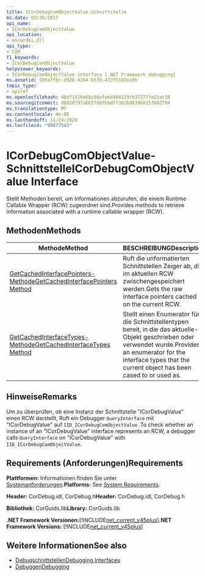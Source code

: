 ```yaml
---
title: ICorDebugComObjectValue-Schnittstelle
ms.date: 03/30/2017
api_name:
- ICorDebugComObjectValue
api_location:
- mscordbi.dll
api_type:
- COM
f1_keywords:
- ICorDebugComObjectValue
helpviewer_keywords:
- ICorDebugComObjectValue interface [.NET Framework debugging]
ms.assetid: 505a7f6c-d92b-42b4-b539-433f5102ea9b
topic_type:
- apiref
ms.openlocfilehash: 40df1416e68c86efe6d404119cb37277fe21ac56
ms.sourcegitcommit: d8020797a6657d0fbbdff362b80300815f682f94
ms.translationtype: MT
ms.contentlocale: de-DE
ms.lasthandoff: 11/24/2020
ms.locfileid: "95677543"
---
```

# <a name="icordebugcomobjectvalue-interface"></a><span data-ttu-id="3fdca-102">ICorDebugComObjectValue-Schnittstelle</span><span class="sxs-lookup"><span data-stu-id="3fdca-102">ICorDebugComObjectValue Interface</span></span>

<span data-ttu-id="3fdca-103">Stellt Methoden bereit, um Informationen abzurufen, die einem Runtime Callable Wrapper (RCW) zugeordnet sind.</span><span class="sxs-lookup"><span data-stu-id="3fdca-103">Provides methods to retrieve information associated with a runtime callable wrapper (RCW).</span></span>  
  
## <a name="methods"></a><span data-ttu-id="3fdca-104">Methoden</span><span class="sxs-lookup"><span data-stu-id="3fdca-104">Methods</span></span>  
  
|<span data-ttu-id="3fdca-105">Methode</span><span class="sxs-lookup"><span data-stu-id="3fdca-105">Method</span></span>|<span data-ttu-id="3fdca-106">BESCHREIBUNG</span><span class="sxs-lookup"><span data-stu-id="3fdca-106">Description</span></span>|  
|------------|-----------------|  
|[<span data-ttu-id="3fdca-107">GetCachedInterfacePointers-Methode</span><span class="sxs-lookup"><span data-stu-id="3fdca-107">GetCachedInterfacePointers Method</span></span>](icordebugcomobjectvalue-getcachedinterfacepointers-method.md)|<span data-ttu-id="3fdca-108">Ruft die unformatierten Schnittstellen Zeiger ab, die im aktuellen RCW zwischengespeichert werden.</span><span class="sxs-lookup"><span data-stu-id="3fdca-108">Gets the raw interface pointers cached on the current RCW.</span></span>|  
|[<span data-ttu-id="3fdca-109">GetCachedInterfaceTypes-Methode</span><span class="sxs-lookup"><span data-stu-id="3fdca-109">GetCachedInterfaceTypes Method</span></span>](icordebugcomobjectvalue-getcachedinterfacetypes-method.md)|<span data-ttu-id="3fdca-110">Stellt einen Enumerator für die Schnittstellentypen bereit, in die das aktuelle-Objekt geschrieben oder verwendet wurde.</span><span class="sxs-lookup"><span data-stu-id="3fdca-110">Provides an enumerator for the interface types that the current object has been cased to or used as.</span></span>|  
  
## <a name="remarks"></a><span data-ttu-id="3fdca-111">Hinweise</span><span class="sxs-lookup"><span data-stu-id="3fdca-111">Remarks</span></span>  

 <span data-ttu-id="3fdca-112">Um zu überprüfen, ob eine Instanz der Schnittstelle "ICorDebugValue" einen RCW darstellt, Ruft ein Debugger `QueryInterface` mit "ICorDebugValue" auf `IID_ICorDebugComObjectValue` .</span><span class="sxs-lookup"><span data-stu-id="3fdca-112">To check whether an instance of an "ICorDebugValue" interface represents an RCW, a debugger calls `QueryInterface` on "ICorDebugValue" with `IID_ICorDebugComObjectValue`.</span></span>  
  
## <a name="requirements"></a><span data-ttu-id="3fdca-113">Requirements (Anforderungen)</span><span class="sxs-lookup"><span data-stu-id="3fdca-113">Requirements</span></span>  

 <span data-ttu-id="3fdca-114">**Plattformen:** Informationen finden Sie unter [Systemanforderungen](../../get-started/system-requirements.md).</span><span class="sxs-lookup"><span data-stu-id="3fdca-114">**Platforms:** See [System Requirements](../../get-started/system-requirements.md).</span></span>  
  
 <span data-ttu-id="3fdca-115">**Header:** CorDebug.idl, CorDebug.h</span><span class="sxs-lookup"><span data-stu-id="3fdca-115">**Header:** CorDebug.idl, CorDebug.h</span></span>  
  
 <span data-ttu-id="3fdca-116">**Bibliothek:** CorGuids.lib</span><span class="sxs-lookup"><span data-stu-id="3fdca-116">**Library:** CorGuids.lib</span></span>  
  
 <span data-ttu-id="3fdca-117">**.NET Framework Versionen:**[!INCLUDE[net_current_v45plus](../../../../includes/net-current-v45plus-md.md)]</span><span class="sxs-lookup"><span data-stu-id="3fdca-117">**.NET Framework Versions:** [!INCLUDE[net_current_v45plus](../../../../includes/net-current-v45plus-md.md)]</span></span>  
  
## <a name="see-also"></a><span data-ttu-id="3fdca-118">Weitere Informationen</span><span class="sxs-lookup"><span data-stu-id="3fdca-118">See also</span></span>

- [<span data-ttu-id="3fdca-119">Debugschnittstellen</span><span class="sxs-lookup"><span data-stu-id="3fdca-119">Debugging Interfaces</span></span>](debugging-interfaces.md)
- [<span data-ttu-id="3fdca-120">Debuggen</span><span class="sxs-lookup"><span data-stu-id="3fdca-120">Debugging</span></span>](index.md)
